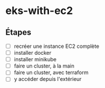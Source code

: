 # eks-with-ec2

## Étapes
- [ ] recréer une instance EC2 complète
- [ ] installer docker
- [ ] installer minikube
- [ ] faire un cluster, à la main
- [ ] faire un cluster, avec terraform
- [ ] y accéder depuis l'extérieur
